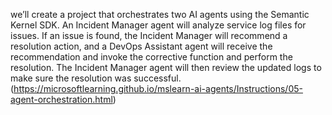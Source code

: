 we’ll create a project that orchestrates two AI agents using the Semantic Kernel SDK. An Incident Manager agent will analyze service log files for issues. If an issue is found, the Incident Manager will recommend a resolution action, and a DevOps Assistant agent will receive the recommendation and invoke the corrective function and perform the resolution. The Incident Manager agent will then review the updated logs to make sure the resolution was successful.
(https://microsoftlearning.github.io/mslearn-ai-agents/Instructions/05-agent-orchestration.html)
